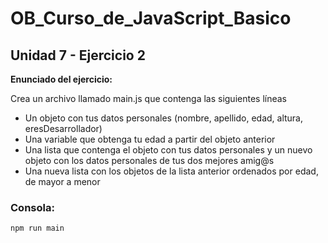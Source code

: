 # OB_Curso_de_JavaScript_Basico
## Unidad 7 - Ejercicio 2

**Enunciado del ejercicio:**

Crea un archivo llamado main.js que contenga las siguientes líneas

- Un objeto con tus datos personales (nombre, apellido, edad, altura, eresDesarrollador)
- Una variable que obtenga tu edad a partir del objeto anterior
- Una lista que contenga el objeto con tus datos personales y un nuevo objeto con los datos personales de 
  tus dos mejores amig@s
- Una nueva lista con los objetos de la lista anterior ordenados por edad, de mayor a menor

### Consola:
```
npm run main
```


